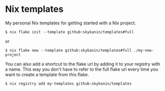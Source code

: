 # Nix templates

My personal Nix templates for getting started with a Nix project.

```console
$ nix flake init --template github:skykanin/templates#full
```

or

```console
$ nix flake new --template github:skykanin/templates#full ./my-new-project
```

You can also add a shortcut to the flake url by adding it to your registry with a name.
This way you don't have to refer to the full flake url every time you want to create a template
from this flake.

```console
$ nix registry add my-templates github:skykanin/templates
```
